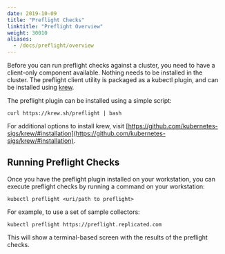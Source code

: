 ```yaml
---
date: 2019-10-09
title: "Preflight Checks"
linktitle: "Preflight Overview"
weight: 30010
aliases:
  - /docs/preflight/overview
---
```


Before you can run preflight checks against a cluster, you need to have a client-only component available. Nothing needs to be installed in the cluster. The preflight client utility is packaged as a kubectl plugin, and can be installed using [krew](https://krew.dev). 

The preflight plugin can be installed using a simple script:

```shell
curl https://krew.sh/preflight | bash 
```

For additional options to install krew, visit [https://github.com/kubernetes-sigs/krew/#installation](https://github.com/kubernetes-sigs/krew/#installation).

## Running Preflight Checks

Once you have the preflight plugin installed on your workstation, you can execute preflight checks by running a command on your workstation:

```shell
kubectl preflight <uri/path to preflight>
```

For example, to use a set of sample collectors:

```shell
kubectl preflight https://preflight.replicated.com
```

This will show a terminal-based screen with the results of the preflight checks.